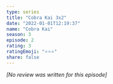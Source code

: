 ```yaml
---
type: series
title: "Cobra Kai 3x2"
date: "2022-01-01T12:19:37"
name: "Cobra Kai"
season: 3
episode: 2
rating: 3
ratingEmoji: "⭐️⭐️⭐️"
share: false
---
```


_[No review was written for this episode]_
